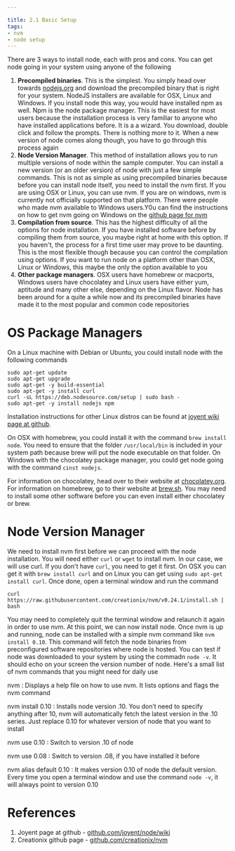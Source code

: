 ```yaml
---

title: 2.1 Basic Setup
tags:
- nvm
- node setup
---
```


There are 3 ways to install node, each with pros and cons. You can get node going in your system using anyone of the following

1. **Precompiled binaries**. This is the simplest. You simply head over towards [nodejs.org](http://nodejs.org) and download the precompiled binary that is right for your system. NodeJS installers are available for OSX, Linux and Windows. If you install node this way, you would have installed npm as well. Npm is the node package manager. This is the easiest for most users because the installation process is very familiar to anyone who have installed applications before. It is a a wizard. You download, double click and follow the prompts. There is nothing more to it. When a new version of node comes along though, you have to go through this process again
2. **Node Version Manager**. This method of installation allows you to run multiple versions of node within the sample computer. You can install a new version (or an older version) of node with just a few simple commands. This is not as simple as using precompiled binaries because before you can install node itself, you need to install the nvm first. If you are using OSX or Linux, you can use nvm. If you are on windows, nvm is currently not officially supported on that platform. There were people who made nvm available to Windows users.Y0u can find the instructions on how to get nvm going on Windows on the [github page for nvm](https://github.com/creationix/nvm)
3. **Compilation from source**. This has the highest difficulty of all the options for node installation. If you have installed software before by compiling them from source, you maybe right at home with this option. If you haven't, the process for a first time user may prove to be daunting. This is the most flexible though because you can control the compilation using options. If you want to run node on a platform other than OSX,  Linux or Windows, this maybe the only the option available to you
4. **Other package managers**. OSX users have homebrew or macports, Windows users have chocolatey and Linux users have either yum, aptitude and many other else, depending on the Linux flavor. Node has been around for a quite a while now and its precompiled binaries have made it to the most popular and common code repositories

# OS Package Managers

On a Linux machine with Debian or Ubuntu, you could install node with the following commands

~~~
sudo apt-get update
sudo apt-get upgrade
sudo apt-get -y build-essential
sudo apt-get -y install curl
curl -sL https://deb.nodesource.com/setup | sudo bash -
sudo apt-get -y install nodejs npm
~~~

Installation instructions for other Linux distros can be found at [joyent wiki page at github](https://github.com/joyent/node/wiki/Installing-Node.js-via-package-manager).

On OSX with homebrew, you could install it with the command `brew install node`. You need to ensure that the folder `/usr/local/bin` is included in your system path because brew will put the node executable on that folder. On Windows with the chocolatey package manager, you could get node going with the command `cinst nodejs`.

For information on chocolatey, head over to their website at [chocolatey.org](http://chocolatey.org). For information on homebrew, go to their website at [brew.sh](http://brew.sh). You may need to install some other software before you can even install either chocolatey or brew.

# Node Version Manager

We need to install nvm first before we can proceed with the node installation. You will need either `curl` or `wget` to install nvm. In our case, we will use curl. If you don't have `curl`, you need to get it first. On OSX you can get it with `brew install curl` and on Linux you can get using `sudo apt-get install curl`. Once done, open a terminal window and run the command

~~~
curl https://raw.githubusercontent.com/creationix/nvm/v0.24.1/install.sh | bash
~~~

You may need to completely quit the terminal window and relaunch it again in order to use nvm. At this point, we can now install node. Once nvm is up and running, node can be installed with a simple nvm command like `nvm install 0.10`. This command will fetch the node binaries from preconfigured software repositories where node is hosted. You can test if node was downloaded to your system by using the commadn `node -v`. It should echo on your screen the version number of node. Here's a small list of nvm commands that you might need for daily use

nvm
: Displays a help file on how to use nvm. It lists options and flags the nvm command

nvm install 0.10
: Installs node version .10. You don’t need to specify anything after 10, nvm will automatically fetch the latest version in the .10 series. Just replace 0.10 for whatever version of node that you want to install

nvm use 0.10
: Switch to version .10 of node

nvm use 0.08
: Switch to version .08, if you have installed it before

nvm alias default 0.10
: It makes version 0.10 of node the default version. Every time you open a terminal window and use the command `node -v`, it will always point to version 0.10



# References

1. Joyent page at github - [github.com/joyent/node/wiki](https://github.com/joyent/node/wiki/Installing-Node.js-via-package-manager)
2. Creationix github page - [github.com/creationix/nvm](https://github.com/creationix/nvm)
